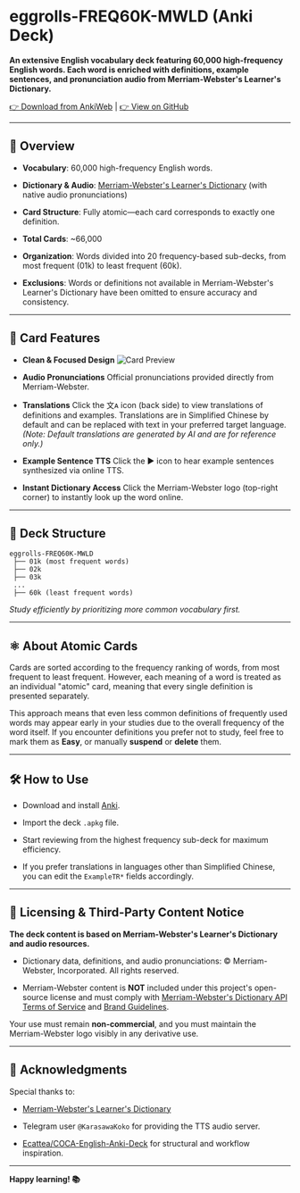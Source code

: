 # eggrolls-FREQ60K-MWLD (Anki Deck)

**An extensive English vocabulary deck featuring 60,000 high-frequency English words. Each word is enriched with definitions, example sentences, and pronunciation audio from Merriam-Webster's Learner's Dictionary.**

[👉 Download from AnkiWeb](https://ankiweb.net/shared/info/365554322) | [👉 View on GitHub](https://github.com/5mdld/anki-mwld-freq60k)

---

## 📌 Overview

* **Vocabulary**: 60,000 high-frequency English words.

* **Dictionary & Audio**: [Merriam-Webster's Learner's Dictionary](https://dictionaryapi.com/) (with native audio pronunciations)

* **Card Structure**: Fully atomic—each card corresponds to exactly one definition.

* **Total Cards**: \~66,000

* **Organization**: Words divided into 20 frequency-based sub-decks, from most frequent (01k) to least frequent (60k).

* **Exclusions**: Words or definitions not available in Merriam-Webster's Learner's Dictionary have been omitted to ensure accuracy and consistency.

---

## 🔖 Card Features

* **Clean & Focused Design**
  ![Card Preview](https://pub-90b0b2afa26447b8b824c3d05d8e274f.r2.dev/uPic/2025080344EwEs.png)

* **Audio Pronunciations**
  Official pronunciations provided directly from Merriam-Webster.

* **Translations**
  Click the 文ᴀ icon (back side) to view translations of definitions and examples. Translations are in Simplified Chinese by default and can be replaced with text in your preferred target language. *(Note: Default translations are generated by AI and are for reference only.)*

* **Example Sentence TTS**
  Click the ▶️ icon to hear example sentences synthesized via online TTS.

* **Instant Dictionary Access**
  Click the Merriam-Webster logo (top-right corner) to instantly look up the word online.

---

## 📁 Deck Structure

```
eggrolls-FREQ60K-MWLD
 ├── 01k (most frequent words)
 ├── 02k
 ├── 03k
 ...
 ├── 60k (least frequent words)
```

*Study efficiently by prioritizing more common vocabulary first.*

---

## ⚛️ About Atomic Cards

Cards are sorted according to the frequency ranking of words, from most frequent to least frequent. However, each meaning of a word is treated as an individual "atomic" card, meaning that every single definition is presented separately.

This approach means that even less common definitions of frequently used words may appear early in your studies due to the overall frequency of the word itself. If you encounter definitions you prefer not to study, feel free to mark them as **Easy**, or manually **suspend** or **delete** them.

---

## 🛠 How to Use

* Download and install [Anki](https://apps.ankiweb.net/).

* Import the deck `.apkg` file.

* Start reviewing from the highest frequency sub-deck for maximum efficiency.

* If you prefer translations in languages other than Simplified Chinese, you can edit the `ExampleTR*` fields accordingly.

---

## 📜 Licensing & Third-Party Content Notice

**The deck content is based on Merriam-Webster's Learner's Dictionary and audio resources.**

* Dictionary data, definitions, and audio pronunciations: © Merriam-Webster, Incorporated. All rights reserved.

* Merriam-Webster content is **NOT** included under this project's open-source license and must comply with [Merriam-Webster's Dictionary API Terms of Service](https://dictionaryapi.com/info/terms-of-service) and [Brand Guidelines](https://dictionaryapi.com/info/branding-guidelines).

Your use must remain **non-commercial**, and you must maintain the Merriam-Webster logo visibly in any derivative use.

---

## 🙌 Acknowledgments

Special thanks to:

* [Merriam-Webster's Learner's Dictionary](https://dictionaryapi.com/)

* Telegram user `@KarasawaKoko` for providing the TTS audio server.

* [Ecattea/COCA-English-Anki-Deck](https://github.com/Ecattea/COCA-English-Anki-Deck) for structural and workflow inspiration.

---

**Happy learning! 📚**

